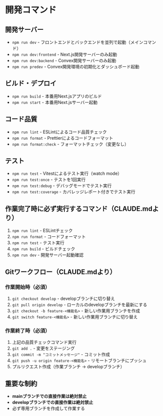 # 開発コマンド

## 開発サーバー
- `npm run dev` - フロントエンドとバックエンドを並列で起動（メインコマンド）
- `npm run dev:frontend` - Next.js開発サーバーのみ起動
- `npm run dev:backend` - Convex開発サーバーのみ起動
- `npm run predev` - Convex開発環境の初期化とダッシュボード起動

## ビルド・デプロイ
- `npm run build` - 本番用Next.jsアプリのビルド
- `npm run start` - 本番用Next.jsサーバー起動

## コード品質
- `npm run lint` - ESLintによるコード品質チェック
- `npm run format` - Prettierによるコードフォーマット
- `npm run format:check` - フォーマットチェック（変更なし）

## テスト
- `npm run test` - Vitestによるテスト実行（watch mode）
- `npm run test:once` - テストを1回実行
- `npm run test:debug` - デバッグモードでテスト実行
- `npm run test:coverage` - カバレッジレポート付きでテスト実行

## 作業完了時に必ず実行するコマンド（CLAUDE.mdより）
1. `npm run lint` - ESLintチェック
2. `npm run format` - コードフォーマット
3. `npm run test` - テスト実行
4. `npm run build` - ビルドチェック
5. `npm run dev` - 開発サーバー起動確認

## Gitワークフロー（CLAUDE.mdより）
### 作業開始時（必須）
1. `git checkout develop` - developブランチに切り替え
2. `git pull origin develop` - ローカルのdevelopブランチを最新にする
3. `git checkout -b feature-<機能名>` - 新しい作業用ブランチを作成
4. `git switch feature-<機能名>` - 新しい作業用ブランチに切り替え

### 作業終了時（必須）
1. 上記の品質チェックコマンド実行
2. `git add .` - 変更をステージング
3. `git commit -m "コミットメッセージ"` - コミット作成
4. `git push -u origin feature-<機能名>` - リモートブランチにプッシュ
5. プルリクエスト作成（作業ブランチ → developブランチ）

## 重要な制約
- **mainブランチでの直接作業は絶対禁止**
- **developブランチでの直接作業は絶対禁止**
- 必ず専用ブランチを作成して作業する